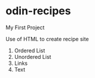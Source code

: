 # odin-recipes

My First Project

Use of HTML to create recipe site

1. Ordered List
2. Unordered List
3. Links
4. Text

